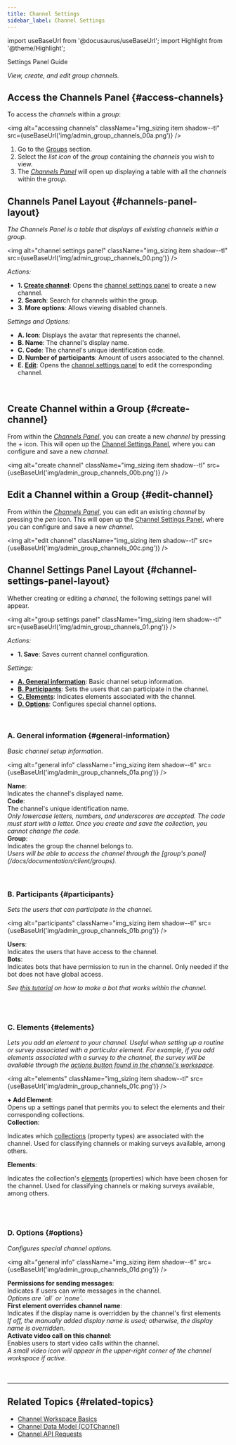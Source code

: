```yaml
---
title: Channel Settings
sidebar_label: Channel Settings
---
```

import useBaseUrl from '@docusaurus/useBaseUrl';
import Highlight from '@theme/Highlight';

<span className="hero__subtitle">Settings Panel Guide</span>

_View, create, and edit group channels._

## Access the Channels Panel {#access-channels}
To access the _channels_ within a _group_:

<img alt="accessing channels" className="img_sizing item shadow--tl" src={useBaseUrl('img/admin_group_channels_00a.png')} />
<br/>

1. Go to the [Groups](/docs/documentation/admin/groups/overview_groups#access-groups) section.
2. Select the _list icon_ of the _group_ containing the _channels_ you wish to view.
3. The [_Channels Panel_](#channels-panel-layout) will open up displaying a table with all the _channels_ within the _group_.

<div className="alert alert--secondary">

## Channels Panel Layout {#channels-panel-layout}
_The Channels Panel is a table that displays all existing channels within a group._

<img alt="channel settings panel" className="img_sizing item shadow--tl" src={useBaseUrl('img/admin_group_channels_00.png')} />
<br/>

_Actions:_
- **1. [Create channel](#create-channel)**: Opens the [channel settings panel](#channel-settings-panel-layout) to create a new channel.
- **2. Search**: Search for channels within the group.
- **3. More options**: Allows viewing disabled channels.

_Settings and Options:_
- **A. Icon**: Displays the avatar that represents the channel.
- **B. Name**: The channel's display name.
- **C. Code**: The channel's unique identification code.
- **D. Number of participants**: Amount of users associated to the channel.
- **E. [Edit](#edit-channel)**: Opens the [channel settings panel](#channel-settings-panel-layout) to edit the corresponding channel.

</div>
<br/>

## Create Channel within a Group {#create-channel}
From within the [_Channels Panel_](#channels-panel-layout), you can create a new _channel_ by pressing the <span className="badge badge--secondary">+</span> icon. This will open up the [Channel Settings Panel](#channel-settings-panel-layout), where you can configure and save a new _channel_.

<img alt="create channel" className="img_sizing item shadow--tl" src={useBaseUrl('img/admin_group_channels_00b.png')} />
<br/>

## Edit a Channel within a Group {#edit-channel}
From within the [_Channels Panel_](#channels-panel-layout), you can edit an existing _channel_ by pressing the _pen_ icon. This will open up the [Channel Settings Panel](#channel-settings-panel-layout), where you can configure and save a new _channel_.

<img alt="edit channel" className="img_sizing item shadow--tl" src={useBaseUrl('img/admin_group_channels_00c.png')} />
<br/>


<div className="alert alert--secondary">

## Channel Settings Panel Layout {#channel-settings-panel-layout}
Whether creating or editing a _channel_, the following settings panel will appear.

<img alt="group settings panel" className="img_sizing item shadow--tl" src={useBaseUrl('img/admin_group_channels_01.png')} />
<br/>

_Actions:_
- **1. Save**: Saves current channel configuration.

_Settings:_
- [**A. General information**](#general-information): Basic channel setup information.
- [**B. Participants**](#participants): Sets the users that can participate in the channel.
- [**C. Elements**](#elements): Indicates elements associated with the channel.
- [**D. Options**](#options): Configures special channel options.

</div>
<br/>

<div className="alert alert--secondary">

### A. General information {#general-information}
_Basic channel setup information._

<img alt="general info" className="img_sizing item shadow--tl" src={useBaseUrl('img/admin_group_channels_01a.png')} />
<br/>

<div className="container box">
<div className="row table-row-1">
<div className="col col--3"><strong>Name</strong>:</div>
<div className="col col--4">Indicates the channel's displayed name.</div>
<div className="col col--5"><em></em></div>
</div>
<div className="row table-row-2">
<div className="col col--3"><strong>Code</strong>:</div>
<div className="col col--4">The channel's unique identification name.</div>
<div className="col col--5"><em>Only lowercase letters, numbers, and underscores are accepted. The code must start with a letter. Once you create and save the collection, you cannot change the code.</em></div>
</div>
<div className="row table-row-1">
<div className="col col--3"><strong>Group</strong>:</div>
<div className="col col--4">Indicates the group the channel belongs to.</div>
<div className="col col--5"><em>Users will be able to access the channel through the [group's panel](/docs/documentation/client/groups).</em></div>
</div>

</div>
<br/>

</div>
<br/>

<div className="alert alert--secondary">

### B. Participants {#participants}
_Sets the users that can participate in the channel._

<img alt="participants" className="img_sizing item shadow--tl" src={useBaseUrl('img/admin_group_channels_01b.png')} />
<br/>

<div className="container box">
<div className="row table-row-1">
<div className="col col--3"><strong>Users</strong>:</div>
<div className="col col--4">Indicates the users that have access to the channel.</div>
<div className="col col--5"><em></em></div>
</div>
<div className="row table-row-2">
<div className="col col--3"><strong>Bots</strong>:</div>
<div className="col col--4">Indicates bots that have permission to run in the channel. Only needed if the bot does not have global access.</div>
<div className="col col--5"><em>

See [this tutorial](/docs/tutorials/intermediate/create_survey_bot) on how to make a bot that works within the channel.

</em></div>
</div>
</div>
<br/>

</div>
<br/>

<div className="alert alert--secondary">

### C. Elements {#elements}
_Lets you add an element to your channel. Useful when setting up a routine or survey associated with a particular _element_. For example, if you add elements associated with a survey to the channel, the survey will be available through the [actions button found in the channel's workspace](/docs/documentation/client/channels#task-menus-within-channel)._

<img alt="elements" className="img_sizing item shadow--tl" src={useBaseUrl('img/admin_group_channels_01c.png')} />
<br/>

<div className="container box">
<div className="row table-row-1">
<div className="col col--3"><strong>+ Add Element</strong>:</div>
<div className="col col--5">Opens up a settings panel that permits you to select the elements and their corresponding collections.</div>
<div className="col col--4"><em></em></div>
</div>
<div className="row table-row-2">
<div className="col col--3"><strong>Collection</strong>:</div>
<div className="col col--5">

Indicates which [collections](/docs/documentation/admin/database/admin_collections) (property types) are associated with the channel. Used for classifying channels or making surveys available, among others.

</div>
<div className="col col--4"><em></em></div>
</div>
<div className="row table-row-1">
<div className="col col--3"><strong>Elements</strong>:</div>
<div className="col col--5">

Indicates the collection's [elements](/docs/documentation/admin/database/admin_elements) (properties) which have been chosen for the channel. Used for classifying channels or making surveys available, among others.

</div>
<div className="col col--4"><em></em></div>
</div>
</div>
<br/>

</div>
<br/>

<div className="alert alert--secondary">

### D. Options {#options}
_Configures special channel options._

<img alt="general info" className="img_sizing item shadow--tl" src={useBaseUrl('img/admin_group_channels_01d.png')} />
<br/>

<div className="container box">
<div className="row table-row-1">
<div className="col col--3"><strong>Permissions for sending messages</strong>:</div>
<div className="col col--4">Indicates if users can write messages in the channel.</div>
<div className="col col--5"><em>Options are `all` or `none`.</em></div>
</div>
<div className="row table-row-2">
<div className="col col--3"><strong>First element overrides channel name</strong>:</div>
<div className="col col--4">Indicates if the display name is overridden by the channel's first elements</div>
<div className="col col--5"><em>If off, the manually added display name is used; otherwise, the display name is overridden.</em></div>
</div>
<div className="row table-row-1">
<div className="col col--3"><strong>Activate video call on this channel</strong>:</div>
<div className="col col--4">Enables users to start video calls within the channel.</div>
<div className="col col--5"><em>A small video icon will appear in the upper-right corner of the channel workspace if active.</em></div>
</div>

</div>
<br/>

</div>
<br/>

---

## Related Topics {#related-topics}

- [Channel Workspace Basics](/docs/documentation/client/channels)
- [Channel Data Model (COTChannel)](/docs/documentation/models/communication/model_channels)
- [Channel API Requests](/docs/documentation/api/communication/channels)

